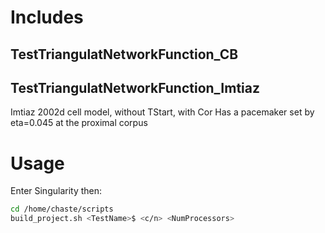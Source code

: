 # Includes
## TestTriangulatNetworkFunction_CB

## TestTriangulatNetworkFunction_Imtiaz
Imtiaz 2002d cell model, without TStart, with Cor
Has a pacemaker set by eta=0.045 at the proximal corpus


# Usage
Enter Singularity then:
```bash
cd /home/chaste/scripts
build_project.sh <TestName>$ <c/n> <NumProcessors>
```
